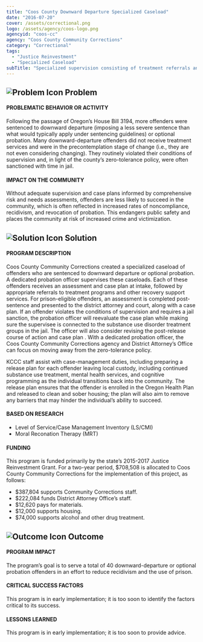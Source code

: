 ```yaml
---
title: "Coos County Downward Departure Specialized Caseload"
date: "2016-07-20"
cover: /assets/correctional.png
logo: /assets/agency/coos-logo.png
agencyid: "coos-cc"
agency: "Coos County Community Corrections"
category: "Correctional"
tags:
  - "Justice Reinvestment"
  - "Specialized Caseload"
subTitle: "Specialized supervision consisting of treatment referrals and recovery support services aim to reduce recidivism and prison use."
---
```


## ![Problem Icon](https://github.com/google/material-design-icons/raw/master/alert/1x_web/ic_error_outline_black_48dp.png "Problem") Problem

#### PROBLEMATIC BEHAVIOR OR ACTIVITY

Following the passage of Oregon’s House Bill 3194, more offenders were sentenced to downward departure (imposing a less severe sentence than what would typically apply under sentencing guidelines) or optional probation. Many downward-departure offenders did not receive treatment services and were in the precontemplation stage of change (i.e., they are not even considering changing). They routinely violated their conditions of supervision and, in light of the county’s zero-tolerance policy, were often sanctioned with time in jail.

#### IMPACT ON THE COMMUNITY

Without adequate supervision and case plans informed by comprehensive risk and needs assessments, offenders are less likely to succeed in the community, which is often reflected in increased rates of noncompliance, recidivism, and revocation of probation. This endangers public safety and places the community at risk of increased crime and victimization.

## ![Solution Icon](https://github.com/google/material-design-icons/raw/master/action/1x_web/ic_lightbulb_outline_black_48dp.png "Solution") Solution

#### PROGRAM DESCRIPTION

Coos County Community Corrections created a specialized caseload of offenders who are sentenced to downward departure or optional probation. A dedicated probation officer supervises these caseloads. Each of these offenders receives an assessment and case plan at intake, followed by appropriate referrals to treatment programs and other recovery support services. For prison-eligible offenders, an assessment is completed post-sentence and presented to the district attorney and court, along with a case plan. If an offender violates the conditions of supervision and requires a jail sanction, the probation officer will reevaluate the case plan while making sure the supervisee is connected to the substance use disorder treatment groups in the jail. The officer will also consider revising the post-release course of action and case plan . With a dedicated probation officer, the Coos County Community Corrections agency and District Attorney’s Office can focus on moving away from the zero-tolerance policy.

KCCC staff assist with case-management duties, including preparing a release plan for each offender leaving local custody, including continued substance use treatment, mental health services, and cognitive programming as the individual transitions back into the community. The release plan ensures that the offender is enrolled in the Oregon Health Plan and released to clean and sober housing; the plan will also aim to remove any barriers that may hinder the individual’s ability to succeed.

#### BASED ON RESEARCH

* Level of Service/Case Management Inventory (LS/CMI)
* Moral Reconation Therapy (MRT)

#### FUNDING

This program is funded primarily by the state’s 2015-2017 Justice Reinvestment Grant. For a two-year period, $708,508 is allocated to Coos County Community Corrections for the implementation of this project, as follows:

* $387,804 supports Community Corrections staff.
* $222,084 funds District Attorney Office’s staff.
* $12,620 pays for materials.
* $12,000 supports housing.
* $74,000 supports alcohol and other drug treatment.

## ![Outcome Icon](https://github.com/google/material-design-icons/raw/master/action/1x_web/ic_view_list_black_48dp.png "Outcome") Outcome

#### PROGRAM IMPACT

The program’s goal is to serve a total of 40 downward-departure or optional probation offenders in an effort to reduce recidivism and the use of prison.

#### CRITICAL SUCCESS FACTORS

This program is in early implementation; it is too soon to identify the factors critical to its success.

#### LESSONS LEARNED

This program is in early implementation; it is too soon to provide advice.
